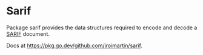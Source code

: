# Sarif

Package sarif provides the data structures required to encode and
decode a [SARIF] document.

Docs at <https://pkg.go.dev/github.com/jroimartin/sarif>.


[SARIF]: https://docs.oasis-open.org/sarif/sarif/v2.1.0/sarif-v2.1.0.html

